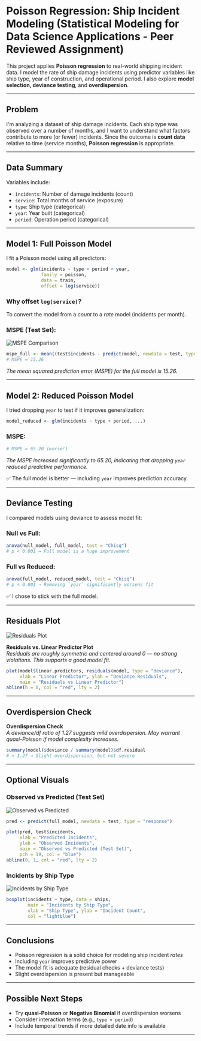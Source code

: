 # Poisson Regression: Ship Incident Modeling (Statistical Modeling for Data Science Applications - Peer Reviewed Assignment)

This project applies **Poisson regression** to real-world shipping incident data. I model the rate of ship damage incidents using predictor variables like ship type, year of construction, and operational period. I also explore **model selection, deviance testing**, and **overdispersion**.

---

## Problem

I'm analyzing a dataset of ship damage incidents. Each ship type was observed over a number of months, and I want to understand what factors contribute to more (or fewer) incidents. Since the outcome is **count data** relative to time (service months), **Poisson regression** is appropriate.

---

## Data Summary

Variables include:

- `incidents`: Number of damage incidents (count)
- `service`: Total months of service (exposure)
- `type`: Ship type (categorical)
- `year`: Year built (categorical)
- `period`: Operation period (categorical)

---

## Model 1: Full Poisson Model

I fit a Poisson model using all predictors:

```r
model <- glm(incidents ~ type + period + year,
             family = poisson,
             data = train,
             offset = log(service))
```

### Why offset `log(service)`?

To convert the model from a *count* to a *rate* model (incidents per month).

### MSPE (Test Set):

![MSPE Comparison](MSPE_comparison.png)

```r
mspe_full <- mean((test$incidents - predict(model, newdata = test, type = "response"))^2)
# MSPE = 15.26
```

*The mean squared prediction error (MSPE) for the full model is 15.26.*

---

## Model 2: Reduced Poisson Model

I tried dropping `year` to test if it improves generalization:

```r
model_reduced <- glm(incidents ~ type + period, ...)
```

### MSPE:

```r
# MSPE = 65.20 (worse!)
```

*The MSPE increased significantly to 65.20, indicating that dropping `year` reduced predictive performance.*

✅ The full model is better — including `year` improves prediction accuracy.

---

## Deviance Testing

I compared models using deviance to assess model fit:

### Null vs Full:

```r
anova(null_model, full_model, test = "Chisq")
# p < 0.001 → Full model is a huge improvement
```

### Full vs Reduced:

```r
anova(full_model, reduced_model, test = "Chisq")
# p < 0.001 → Removing `year` significantly worsens fit
```

✅ I chose to stick with the full model.

---

## Residuals Plot

![Residuals Plot](Residuals.png)

**Residuals vs. Linear Predictor Plot**  
*Residuals are roughly symmetric and centered around 0 — no strong violations. This supports a good model fit.*

```r
plot(model$linear.predictors, residuals(model, type = "deviance"),
     xlab = "Linear Predictor", ylab = "Deviance Residuals",
     main = "Residuals vs Linear Predictor")
abline(h = 0, col = "red", lty = 2)
```

---

## Overdispersion Check

**Overdispersion Check**  
*A deviance/df ratio of 1.27 suggests mild overdispersion. May warrant quasi-Poisson if model complexity increases.*

```r
summary(model)$deviance / summary(model)$df.residual
# ≈ 1.27 → Slight overdispersion, but not severe
```

---

## Optional Visuals

### Observed vs Predicted (Test Set)

![Observed vs Predicted](observed_vs_predicted.png)

```r
pred <- predict(full_model, newdata = test, type = "response")

plot(pred, test$incidents,
     xlab = "Predicted Incidents",
     ylab = "Observed Incidents",
     main = "Observed vs Predicted (Test Set)",
     pch = 19, col = "blue")
abline(0, 1, col = "red", lty = 2)
```

### Incidents by Ship Type

![Incidents by Ship Type](Incidents_by_Ship.png)

```r
boxplot(incidents ~ type, data = ships,
        main = "Incidents by Ship Type",
        xlab = "Ship Type", ylab = "Incident Count",
        col = "lightblue")
```

---

## Conclusions

- Poisson regression is a solid choice for modeling ship incident *rates*
- Including `year` improves predictive power
- The model fit is adequate (residual checks + deviance tests)
- Slight overdispersion is present but manageable

---

## Possible Next Steps

- Try **quasi-Poisson** or **Negative Binomial** if overdispersion worsens
- Consider interaction terms (e.g., `type × period`)
- Include temporal trends if more detailed date info is available

---
